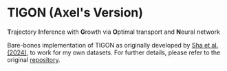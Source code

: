 # TIGON (Axel's Version)
**T**rajectory **I**nference with **G**rowth via **O**ptimal transport and **N**eural network

Bare-bones implementation of TIGON as originally developed by [Sha et al. (2024)](https://doi.org/10.1038/s42256-023-00763-w), to work for my own datasets. For further details, please refer to the original [repository](https://github.com/yutongo/TIGON).